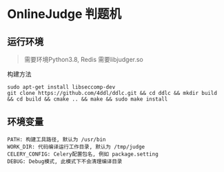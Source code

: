 # OnlineJudge 判题机

## 运行环境
> 需要环境Python3.8, Redis
> 需要libjudger.so


构建方法
```
sudo apt-get install libseccomp-dev
git clone https://github.com/4ddl/ddlc.git && cd ddlc && mkdir build && cd build && cmake .. && make && sudo make install
```

## 环境变量
```
PATH: 构建工具路径, 默认为 /usr/bin
WORK_DIR: 代码编译运行工作目录, 默认为 /tmp/judge
CELERY_CONFIG: Celery配置包名, 例如 package.setting
DEBUG: Debug模式, 此模式下不会清理编译目录
```
